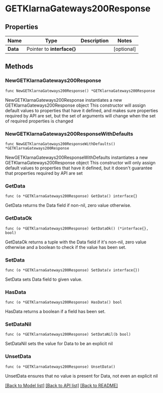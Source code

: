 # GETKlarnaGateways200Response

## Properties

Name | Type | Description | Notes
------------ | ------------- | ------------- | -------------
**Data** | Pointer to **interface{}** |  | [optional] 

## Methods

### NewGETKlarnaGateways200Response

`func NewGETKlarnaGateways200Response() *GETKlarnaGateways200Response`

NewGETKlarnaGateways200Response instantiates a new GETKlarnaGateways200Response object
This constructor will assign default values to properties that have it defined,
and makes sure properties required by API are set, but the set of arguments
will change when the set of required properties is changed

### NewGETKlarnaGateways200ResponseWithDefaults

`func NewGETKlarnaGateways200ResponseWithDefaults() *GETKlarnaGateways200Response`

NewGETKlarnaGateways200ResponseWithDefaults instantiates a new GETKlarnaGateways200Response object
This constructor will only assign default values to properties that have it defined,
but it doesn't guarantee that properties required by API are set

### GetData

`func (o *GETKlarnaGateways200Response) GetData() interface{}`

GetData returns the Data field if non-nil, zero value otherwise.

### GetDataOk

`func (o *GETKlarnaGateways200Response) GetDataOk() (*interface{}, bool)`

GetDataOk returns a tuple with the Data field if it's non-nil, zero value otherwise
and a boolean to check if the value has been set.

### SetData

`func (o *GETKlarnaGateways200Response) SetData(v interface{})`

SetData sets Data field to given value.

### HasData

`func (o *GETKlarnaGateways200Response) HasData() bool`

HasData returns a boolean if a field has been set.

### SetDataNil

`func (o *GETKlarnaGateways200Response) SetDataNil(b bool)`

 SetDataNil sets the value for Data to be an explicit nil

### UnsetData
`func (o *GETKlarnaGateways200Response) UnsetData()`

UnsetData ensures that no value is present for Data, not even an explicit nil

[[Back to Model list]](../README.md#documentation-for-models) [[Back to API list]](../README.md#documentation-for-api-endpoints) [[Back to README]](../README.md)


